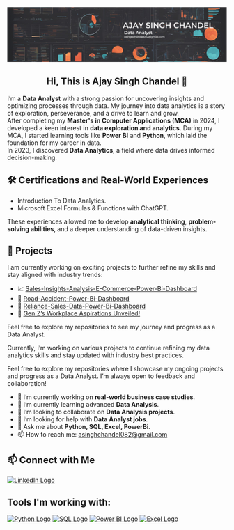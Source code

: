 <img src="AJAY SINGH CHANDEL.png" alt="logo" style="max-width: 100%;">
<h2 align="center">Hi, This is Ajay Singh Chandel 👋</h2>

I’m a **Data Analyst** with a strong passion for uncovering insights and optimizing processes through data. My journey into data analytics is a story of exploration, perseverance, and a drive to learn and grow.  
After completing my **Master's in Computer Applications (MCA)** in 2024, I developed a keen interest in **data exploration and analytics**. During my MCA, I started learning tools like **Power BI** and **Python**, which laid the foundation for my career in data.  
In 2023, I discovered **Data Analytics**, a field where data drives informed decision-making.

## 🛠 Certifications and Real-World Experiences   
- Introduction To Data Analytics.
- Microsoft Excel Formulas & Functions with ChatGPT. 

These experiences allowed me to develop **analytical thinking**, **problem-solving abilities**, and a deeper understanding of data-driven insights.  

## 📂 Projects  
I am currently working on exciting projects to further refine my skills and stay aligned with industry trends:  
- 📈 [Sales-Insights-Analysis-E-Commerce-Power-Bi-Dashboard](https://github.com/asinghchandel082/Sales-Insights-Analysis-E-Commerce-Power-Bi-Dashboard) 
- 🔗 [Road-Accident-Power-Bi-Dashboard](https://github.com/asinghchandel082/Road-Accident-Power-Bi-Dashboard)
- 🛒 [Reliance-Sales-Data-Power-Bi-Dashboard](https://github.com/asinghchandel082/Reliance-Sales-Data-Power-Bi-Dashboard)
- 🚀 [Gen Z’s Workplace Aspirations Unveiled!](https://github.com/asinghchandel082/Gen-Z-s-Workplace-Aspirations-Unveiled-)

Feel free to explore my repositories to see my journey and progress as a Data Analyst.  

Currently, I’m working on various projects to continue refining my data analytics skills and stay updated with industry best practices.

Feel free to explore my repositories where I showcase my ongoing projects and progress as a Data Analyst. I’m always open to feedback and collaboration!

- 🔭 I’m currently working on **real-world business case studies**.
- 🌱 I’m currently learning advanced **Data Analysis**.
- 👯 I’m looking to collaborate on **Data Analysis projects**.
- 🤔 I’m looking for help with **Data Analyst jobs**.
- 💬 Ask me about **Python, SQL, Excel, PowerBi**.
- 📫 How to reach me: asinghchandel082@gmail.com

## 📫 Connect with Me  
[<img src="https://img.icons8.com/color/100/linkedin.png" alt="LinkedIn Logo" width="40" height="40"/>](https://www.linkedin.com/in/ajay-singh-chandel/) 

## Tools I'm working with:
[<img src="https://upload.wikimedia.org/wikipedia/commons/c/c3/Python-logo-notext.svg" alt="Python Logo" width="40" height="40"/>](https://www.python.org/)
[<img src="https://upload.wikimedia.org/wikipedia/commons/8/87/Sql_data_base_with_logo.png" alt="SQL Logo" width="40" height="40"/>](https://www.mysql.com/)
[<img src="https://cdn.worldvectorlogo.com/logos/power-bi.svg" alt="Power BI Logo" width="40" height="40"/>](https://www.microsoft.com/en-us/power-platform/products/power-bi)
[<img src="https://img.icons8.com/color/100/microsoft-excel-2019.png" alt="Excel Logo" width="40" height="40"/>](https://www.microsoft.com/en-in/microsoft-365/excel)

